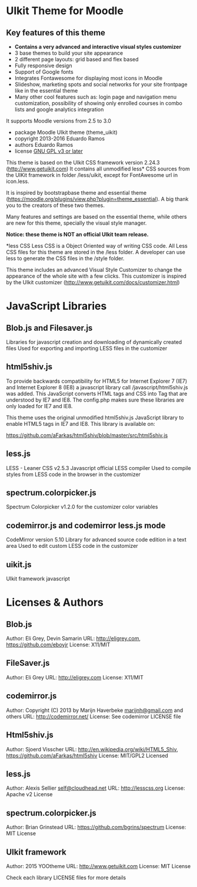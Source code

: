 UIkit Theme for Moodle
=======================

Key features of this theme
---------------------------

* **Contains a very advanced and interactive visual styles customizer**
* 3 base themes to build your site appearance
* 2 different page layouts: grid based and flex based
* Fully responsive design
* Support of Google fonts
* Integrates Fontawesome for displaying most icons in Moodle
* Slideshow, marketing spots and social networks for your site frontpage like in the essential theme
* Many other cool features such as: login page and navigation menu customization, possibility of showing only enrolled courses in combo lists and google analytics integration

It supports Moodle versions from 2.5 to 3.0

* package   Moodle UIkit theme (theme_uikit)
* copyright 2013-2016 Eduardo Ramos
* authors   Eduardo Ramos
* license   [GNU GPL v3 or later](http://www.gnu.org/copyleft/gpl.html)

This theme is based on the UIkit CSS framework version 2.24.3 (http://www.getuikit.com)
It contains all unmodified less* CSS sources from the UIKit framework in folder /less/uikit, except for FontAwesome url in icon.less.

It is inspired by bootstrapbase theme and essential theme (https://moodle.org/plugins/view.php?plugin=theme_essential). A big thank you to the creators of these two themes.

Many features and settings are based on the essential theme, while others are new for this theme, specially the visual style manager.

**Notice: these theme is NOT an official UIkit team release.**

*less CSS
Less CSS is a Object Oriented way of writing CSS code. All Less CSS files
for this theme are stored in the /less folder. A developer can use less
to generate the CSS files in the /style folder.


This theme includes an advanced Visual Style Customizer to change the appearance of the whole site with a few clicks. This customizer is inspired by the UIkit customizer (http://www.getuikit.com/docs/customizer.html)






JavaScript Libraries
=====================


Blob.js and Filesaver.js
------------------------
Libraries for javascript creation and downloading of dynamically created files
Used for exporting and importing LESS files in the customizer

html5shiv.js
------------
To provide backwards compatibility for HTML5 for Internet Explorer 7 (IE7) and Internet
Explorer 8 (IE8) a javascript library call /javascript/html5shiv.js was added. This
JavaScript converts HTML tags and CSS into Tag that are understood by IE7 and IE8.
The config.php makes sure these libraries are only loaded for IE7 and IE8.

This theme uses the original unmodified html5shiv.js JavaScript library to enable HTML5 tags in IE7 and IE8.
This library is available on:

https://github.com/aFarkas/html5shiv/blob/master/src/html5shiv.js

less.js
-------
LESS - Leaner CSS v2.5.3
Javascript official LESS compiler
Used to compile styles from LESS code in the browser in the customizer

spectrum.colorpicker.js
--------------------
Spectrum Colorpicker v1.2.0 for the customizer color variables

codemirror.js and codemirror less.js mode
--------------------
CodeMirror version 5.10
Library for advanced source code edition in a text area
Used to edit custom LESS code in the customizer

uikit.js
---------
UIkit framework javascript









Licenses & Authors
==================

Blob.js
------------------------
Author: Eli Grey, Devin Samarin
URL: http://eligrey.com, https://github.com/eboyjr
License: X11/MIT

FileSaver.js
------------------------
Author: Eli Grey 
URL: http://eligrey.com
License: X11/MIT

codemirror.js
--------------------
Author: Copyright (C) 2013 by Marijn Haverbeke <marijnh@gmail.com> and others
URL: http://codemirror.net/
License: See codemirror LICENSE file

Html5shiv.js
------------
Author: Sjoerd Visscher
URL: http://en.wikipedia.org/wiki/HTML5_Shiv, https://github.com/aFarkas/html5shiv
License: MIT/GPL2 Licensed

less.js
------------
Author: Alexis Sellier <self@cloudhead.net> 
URL: http://lesscss.org
License: Apache v2 License

spectrum.colorpicker.js
------------
Author: Brian Grinstead
URL: https://github.com/bgrins/spectrum
License: MIT License

UIkit framework
------------
Author: 2015 YOOtheme
URL: http://www.getuikit.com 
License: MIT License

Check each library LICENSE files for more details
